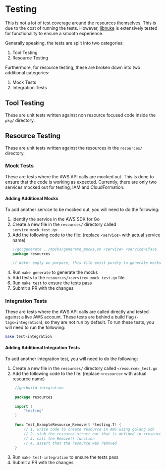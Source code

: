 # Testing

This is not a lot of test coverage around the resources themselves. This is due to the cost of running the tests. However,
[libnuke](https://github.com/ekristen/libnuke) is extensively tested for functionality to ensure a smooth experience.

Generally speaking, the tests are split into two categories:

1. Tool Testing
2. Resource Testing

Furthermore, for resource testing, these are broken down into two additional categories:

1. Mock Tests
2. Integration Tests

## Tool Testing

These are unit tests written against non resource focused code inside the `pkg/` directory.

## Resource Testing

These are unit tests written against the resources in the `resources/` directory.

### Mock Tests

These are tests where the AWS API calls are mocked out. This is done to ensure that the code is working as expected.
Currently, there are only two services mocked out for testing, IAM and CloudFormation.

#### Adding Additional Mocks

To add another service to be mocked out, you will need to do the following:

1. Identify the service in the AWS SDK for Go
2. Create a new file in the `resources/` directory called `service_mock_test.go`
3. Add the following code to the file: (replace `<service>` with actual service name)
    ```go
    //go:generate ../mocks/generate_mocks.sh <service> <service>iface
    package resources
    
    // Note: empty on purpose, this file exist purely to generate mocks for the <service> service
    ```
4. Run `make generate` to generate the mocks
5. Add tests to the `resources/<service>_mock_test.go` file.
6. Run `make test` to ensure the tests pass
7. Submit a PR with the changes

### Integration Tests

These are tests where the AWS API calls are called directly and tested against a live AWS account. These tests are
behind a build flag (`-tags=integration`), so they are not run by default. To run these tests, you will need to run the following:

```bash
make test-integration
```

#### Adding Additional Integration Tests

To add another integration test, you will need to do the following:

1. Create a new file in the `resources/` directory called `<resource>_test.go`
2. Add the following code to the file: (replace `<resource>` with actual resource name)
   ```go
    //go:build integration
    
    package resources
    
    import (
        "testing"
    )
    
    func Test_ExampleResource_Remove(t *testing.T) {
        // 1. write code to create resource in AWS using golang sdk
        // 2. stub the resource struct out that is defined in <resource>.go file
        // 3. call the Remove() function
        // 4. assert that the resource was removed
    }
   ```
3. Run `make test-integration` to ensure the tests pass
4. Submit a PR with the changes
